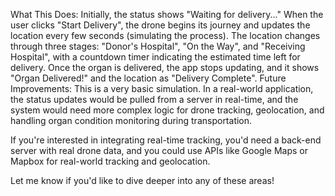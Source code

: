 What This Does:
Initially, the status shows "Waiting for delivery..."
When the user clicks "Start Delivery", the drone begins its journey and updates the location every few seconds (simulating the process).
The location changes through three stages: "Donor's Hospital", "On the Way", and "Receiving Hospital", with a countdown timer indicating the estimated time left for delivery.
Once the organ is delivered, the app stops updating, and it shows "Organ Delivered!" and the location as "Delivery Complete".
Future Improvements:
This is a very basic simulation. In a real-world application, the status updates would be pulled from a server in real-time, and the system would need more complex logic for drone tracking, geolocation, and handling organ condition monitoring during transportation.

If you're interested in integrating real-time tracking, you'd need a back-end server with real drone data, and you could use APIs like Google Maps or Mapbox for real-world tracking and geolocation.

Let me know if you'd like to dive deeper into any of these areas!
